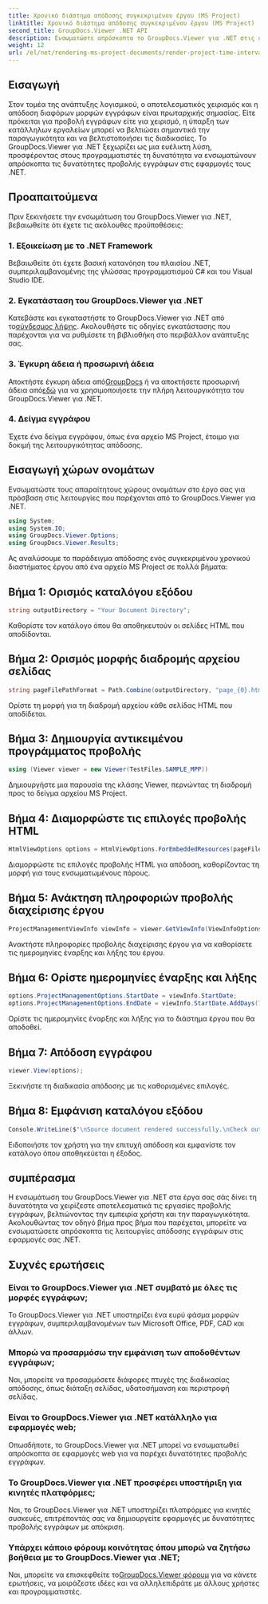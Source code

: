 ```yaml
---
title: Χρονικό διάστημα απόδοσης συγκεκριμένου έργου (MS Project)
linktitle: Χρονικό διάστημα απόδοσης συγκεκριμένου έργου (MS Project)
second_title: GroupDocs.Viewer .NET API
description: Ενσωματώστε απρόσκοπτα το GroupDocs.Viewer για .NET στις εφαρμογές σας για αποτελεσματική προβολή εγγράφων. Βελτιώστε την παραγωγικότητα με ευέλικτες δυνατότητες απόδοσης.
weight: 12
url: /el/net/rendering-ms-project-documents/render-project-time-interval-ms-project/
---
```

## Εισαγωγή
Στον τομέα της ανάπτυξης λογισμικού, ο αποτελεσματικός χειρισμός και η απόδοση διαφόρων μορφών εγγράφων είναι πρωταρχικής σημασίας. Είτε πρόκειται για προβολή εγγράφων είτε για χειρισμό, η ύπαρξη των κατάλληλων εργαλείων μπορεί να βελτιώσει σημαντικά την παραγωγικότητα και να βελτιστοποιήσει τις διαδικασίες. Το GroupDocs.Viewer για .NET ξεχωρίζει ως μια ευέλικτη λύση, προσφέροντας στους προγραμματιστές τη δυνατότητα να ενσωματώνουν απρόσκοπτα τις δυνατότητες προβολής εγγράφων στις εφαρμογές τους .NET.
## Προαπαιτούμενα
Πριν ξεκινήσετε την ενσωμάτωση του GroupDocs.Viewer για .NET, βεβαιωθείτε ότι έχετε τις ακόλουθες προϋποθέσεις:
### 1. Εξοικείωση με το .NET Framework
Βεβαιωθείτε ότι έχετε βασική κατανόηση του πλαισίου .NET, συμπεριλαμβανομένης της γλώσσας προγραμματισμού C# και του Visual Studio IDE.
### 2. Εγκατάσταση του GroupDocs.Viewer για .NET
 Κατεβάστε και εγκαταστήστε το GroupDocs.Viewer για .NET από το[σύνδεσμος λήψης](https://releases.groupdocs.com/viewer/net/). Ακολουθήστε τις οδηγίες εγκατάστασης που παρέχονται για να ρυθμίσετε τη βιβλιοθήκη στο περιβάλλον ανάπτυξης σας.
### 3. Έγκυρη άδεια ή προσωρινή άδεια
 Αποκτήστε έγκυρη άδεια από[GroupDocs](https://purchase.groupdocs.com/buy) ή να αποκτήσετε προσωρινή άδεια από[εδώ](https://purchase.groupdocs.com/temporary-license/) για να χρησιμοποιήσετε την πλήρη λειτουργικότητα του GroupDocs.Viewer για .NET.
### 4. Δείγμα εγγράφου
Έχετε ένα δείγμα εγγράφου, όπως ένα αρχείο MS Project, έτοιμο για δοκιμή της λειτουργικότητας απόδοσης.

## Εισαγωγή χώρων ονομάτων
Ενσωματώστε τους απαραίτητους χώρους ονομάτων στο έργο σας για πρόσβαση στις λειτουργίες που παρέχονται από το GroupDocs.Viewer για .NET.

```csharp
using System;
using System.IO;
using GroupDocs.Viewer.Options;
using GroupDocs.Viewer.Results;
```

Ας αναλύσουμε το παράδειγμα απόδοσης ενός συγκεκριμένου χρονικού διαστήματος έργου από ένα αρχείο MS Project σε πολλά βήματα:
## Βήμα 1: Ορισμός καταλόγου εξόδου
```csharp
string outputDirectory = "Your Document Directory";
```
Καθορίστε τον κατάλογο όπου θα αποθηκευτούν οι σελίδες HTML που αποδίδονται.
## Βήμα 2: Ορισμός μορφής διαδρομής αρχείου σελίδας
```csharp
string pageFilePathFormat = Path.Combine(outputDirectory, "page_{0}.html");
```
Ορίστε τη μορφή για τη διαδρομή αρχείου κάθε σελίδας HTML που αποδίδεται.
## Βήμα 3: Δημιουργία αντικειμένου προγράμματος προβολής
```csharp
using (Viewer viewer = new Viewer(TestFiles.SAMPLE_MPP))
```
Δημιουργήστε μια παρουσία της κλάσης Viewer, περνώντας τη διαδρομή προς το δείγμα αρχείου MS Project.
## Βήμα 4: Διαμορφώστε τις επιλογές προβολής HTML
```csharp
HtmlViewOptions options = HtmlViewOptions.ForEmbeddedResources(pageFilePathFormat);
```
Διαμορφώστε τις επιλογές προβολής HTML για απόδοση, καθορίζοντας τη μορφή για τους ενσωματωμένους πόρους.
## Βήμα 5: Ανάκτηση πληροφοριών προβολής διαχείρισης έργου
```csharp
ProjectManagementViewInfo viewInfo = viewer.GetViewInfo(ViewInfoOptions.FromHtmlViewOptions(options)) as ProjectManagementViewInfo;
```
Ανακτήστε πληροφορίες προβολής διαχείρισης έργου για να καθορίσετε τις ημερομηνίες έναρξης και λήξης του έργου.
## Βήμα 6: Ορίστε ημερομηνίες έναρξης και λήξης
```csharp
options.ProjectManagementOptions.StartDate = viewInfo.StartDate;
options.ProjectManagementOptions.EndDate = viewInfo.StartDate.AddDays(7);
```
Ορίστε τις ημερομηνίες έναρξης και λήξης για το διάστημα έργου που θα αποδοθεί.
## Βήμα 7: Απόδοση εγγράφου
```csharp
viewer.View(options);
```
Ξεκινήστε τη διαδικασία απόδοσης με τις καθορισμένες επιλογές.
## Βήμα 8: Εμφάνιση καταλόγου εξόδου
```csharp
Console.WriteLine($"\nSource document rendered successfully.\nCheck output in {outputDirectory}.");
```
Ειδοποιήστε τον χρήστη για την επιτυχή απόδοση και εμφανίστε τον κατάλογο όπου αποθηκεύεται η έξοδος.

## συμπέρασμα
Η ενσωμάτωση του GroupDocs.Viewer για .NET στα έργα σας σάς δίνει τη δυνατότητα να χειρίζεστε αποτελεσματικά τις εργασίες προβολής εγγράφων, βελτιώνοντας την εμπειρία χρήστη και την παραγωγικότητα. Ακολουθώντας τον οδηγό βήμα προς βήμα που παρέχεται, μπορείτε να ενσωματώσετε απρόσκοπτα τις λειτουργίες απόδοσης εγγράφων στις εφαρμογές σας .NET.
## Συχνές ερωτήσεις
### Είναι το GroupDocs.Viewer για .NET συμβατό με όλες τις μορφές εγγράφων;
Το GroupDocs.Viewer για .NET υποστηρίζει ένα ευρύ φάσμα μορφών εγγράφων, συμπεριλαμβανομένων των Microsoft Office, PDF, CAD και άλλων.
### Μπορώ να προσαρμόσω την εμφάνιση των αποδοθέντων εγγράφων;
Ναι, μπορείτε να προσαρμόσετε διάφορες πτυχές της διαδικασίας απόδοσης, όπως διάταξη σελίδας, υδατοσήμανση και περιστροφή σελίδας.
### Είναι το GroupDocs.Viewer για .NET κατάλληλο για εφαρμογές web;
Οπωσδήποτε, το GroupDocs.Viewer για .NET μπορεί να ενσωματωθεί απρόσκοπτα σε εφαρμογές web για να παρέχει δυνατότητες προβολής εγγράφων.
### Το GroupDocs.Viewer για .NET προσφέρει υποστήριξη για κινητές πλατφόρμες;
Ναι, το GroupDocs.Viewer για .NET υποστηρίζει πλατφόρμες για κινητές συσκευές, επιτρέποντάς σας να δημιουργείτε εφαρμογές με δυνατότητες προβολής εγγράφων με απόκριση.
### Υπάρχει κάποιο φόρουμ κοινότητας όπου μπορώ να ζητήσω βοήθεια με το GroupDocs.Viewer για .NET;
 Ναι, μπορείτε να επισκεφθείτε το[GroupDocs.Viewer φόρουμ](https://forum.groupdocs.com/c/viewer/9) για να κάνετε ερωτήσεις, να μοιράζεστε ιδέες και να αλληλεπιδράτε με άλλους χρήστες και προγραμματιστές.